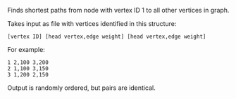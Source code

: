 Finds shortest paths from node with vertex ID 1 to all other vertices in graph.

Takes input as file with vertices identified in this structure:

~~~
[vertex ID] [head vertex,edge weight] [head vertex,edge weight]
~~~

For example:

~~~
1 2,100 3,200
2 1,100 3,150
3 1,200 2,150
~~~

Output is randomly ordered, but pairs are identical.